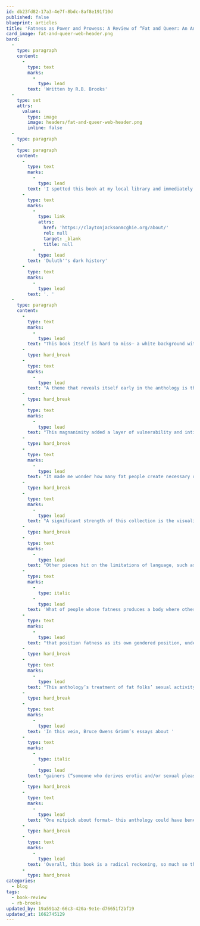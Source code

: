 ```yaml
---
id: db23fd82-17a3-4e7f-8bdc-8af8e191f10d
published: false
blueprint: articles
title: 'Fatness as Power and Prowess: A Review of “Fat and Queer: An Anthology of Queer and Trans Bodies and Lives”'
card_image: fat-and-queer-web-header.png
bard:
  -
    type: paragraph
    content:
      -
        type: text
        marks:
          -
            type: lead
        text: 'Written by R.B. Brooks'
  -
    type: set
    attrs:
      values:
        type: image
        image: headers/fat-and-queer-web-header.png
        inline: false
  -
    type: paragraph
  -
    type: paragraph
    content:
      -
        type: text
        marks:
          -
            type: lead
        text: 'I spotted this book at my local library and immediately snatched it from the new non-fiction section, genuinely surprised by two things: 1) that I had never heard of this book before and 2) that I was finding it at my smaller town library that typically (over)stocks its shelves with political non-fiction or books with lynching references in an attempt to reconcile '
      -
        type: text
        marks:
          -
            type: link
            attrs:
              href: 'https://claytonjacksonmcghie.org/about/'
              rel: null
              target: _blank
              title: null
          -
            type: lead
        text: 'Duluth''s dark history'
      -
        type: text
        marks:
          -
            type: lead
        text: '. '
  -
    type: paragraph
    content:
      -
        type: text
        marks:
          -
            type: lead
        text: "This book itself is hard to miss– a white background with pops of warm colors forming the title font and three illustrated fat figures that are simultaneously quirky and cool. What lies inside are 40 essays, poems and prose pieces exploring a vast spectrum of experiences being fat and queer.\_"
      -
        type: hard_break
      -
        type: text
        marks:
          -
            type: lead
        text: "A theme that reveals itself early in the anthology is the era in which many of the pieces are written.\_ Some of the references– the Terminator movie, certain TV shows, and quite a few anecdotes about being a child attending Weight Watchers– seem to date the stories. They read with a certain urgency, as though from older fat, queer folks who may be telling these stories for the first time, to anyone.\_"
      -
        type: hard_break
      -
        type: text
        marks:
          -
            type: lead
        text: "This magnanimity added a layer of vulnerability and intimacy that characterized all the pieces in this anthology in their own ways. Many narratives named family members as initial sources of shaming or commentary on their weight, oftentimes with even more rigor or vitriol than their queerness.\_\_"
      -
        type: hard_break
      -
        type: text
        marks:
          -
            type: lead
        text: "It made me wonder how many fat people create necessary distance from family because of fatphobia before coming into queerness to then never know what the response and receptivity to their gender or sexuality would be because they’ve already had to establish these strict boundaries. Though… for many of the authors in this collection, their queerness and fatness are so deeply intertwined that defending against adversity for their size, appearance or relationship with food cannot be separated from being ostracized for their attractions, sexuality or gender.\_"
      -
        type: hard_break
      -
        type: text
        marks:
          -
            type: lead
        text: "A significant strength of this collection is the visualizations created through wordplay. This is particularly compelling in a piece titled “Soft Butch” in which contributor Nora E. Derrington asserts that the words “soft” and “butch” are onomatopoeias (i.e. a word that describes what it sounds like). It makes the essay nearly interactive, encouraging readers to chew on the words more intentionally, flicking their tongues more emphatically– an amazing sensory experience for someone who loves to read out loud.\_"
      -
        type: hard_break
      -
        type: text
        marks:
          -
            type: lead
        text: "Other pieces hit on the limitations of language, such as Caleb Luna’s “The Gender Nonconformity of My Fatness” in which they talk about how their fatness “arrests” their gender, sharing anecdotes about interactions that were problematized by strangers’ assumptions of their gender and sexuality based on their body size and shape.\_ This essay is full of existential questions such as “"
      -
        type: text
        marks:
          -
            type: italic
          -
            type: lead
        text: 'What of people whose fatness produces a body where otherwise presumably obvious secondary sex characteristics become more ambiguous? Whose bodies challenge a presumably clear and defined binary of dichotomous and easily definable bodies?” '
      -
        type: text
        marks:
          -
            type: lead
        text: "that position fatness as its own gendered position, undefinable and proprietary.\_"
      -
        type: hard_break
      -
        type: text
        marks:
          -
            type: lead
        text: "This anthology’s treatment of fat folks’ sexual activity is powerful.\_ Fat folks are often desexualized, relegated to the bottom of the desirability ranks, only fucked when pitied or paying in money or favours. The essays dealing with sexual desire and behaviors may hold shame or rejection as a subtext,\_ but overall cater to the prowess of fat folks fucking– especially fat folks fucking each other.\_"
      -
        type: hard_break
      -
        type: text
        marks:
          -
            type: lead
        text: 'In this vein, Bruce Owens Grimm’s essays about '
      -
        type: text
        marks:
          -
            type: italic
          -
            type: lead
        text: "gainers (“someone who derives erotic and/or sexual pleasure from the act of eating or gaining weight”) and encouragers (“someone who derives erotic or sexual satisfaction from participating in the growth of a gainer”)\_ strikes dual chords– sensual and political.\_ Stories about secrets shared between customer and barista are an erotic exposé on how fat people’s relationship with food is not a moral failing or lack of impulse control– that gorging and indulging are methodical, conscious acts. A clear message: fat people are in control of their bodies.\_"
      -
        type: hard_break
      -
        type: text
        marks:
          -
            type: lead
        text: "One nitpick about format– this anthology could have benefited from being compiled into sections based on core themes with a brief intro to each section provided by an editor or additional contributor. Without sections to break up the 40 essays and poems, it required a lot of mental shifting without just a little guidance and framing to take in smaller batches of content at a time.\_"
      -
        type: hard_break
      -
        type: text
        marks:
          -
            type: lead
        text: 'Overall, this book is a radical reckoning, so much so that I was reluctant to return it to my library. It became a comfort to have in my possession, to recall snippets from a piece while doing a random task and feel affirmed that there’s someone else out there, whom I’ve not met save for their words on the pages, that has encountered something similar as this fat trans enby. The sentiments in this book stage fat queer and trans bodies and lives as testaments, artifacts, fodder, sacred texts and sites of wonder. I desperately hope there is a second anthology on the horizon, it’s much needed. And I would be happy to contribute– wink wink. '
      -
        type: hard_break
categories:
  - blog
tags:
  - book-review
  - rb-brooks
updated_by: 19a591a2-66c3-420a-9e1e-d76651f2bf19
updated_at: 1662745129
---
```


